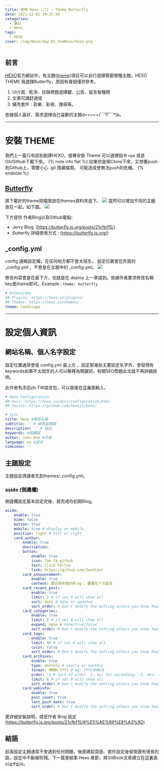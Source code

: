 ```yaml
---
title: 使用 Hexo (二) - Theme Butterfly  
date: 2021-12-02 10:25:50
categories:
  - 筆記
  - Hexo
tags: 
  - HEXO
cover: /img/Hexo/day_02_UseHexo/hexo.png
---
```


## 前言
[HEXO](https://hexo.io/themes/)官方網站中，有主題([theme](https://hexo.io/themes/))項目可以自行選擇需要哪種主題。HEXO THEME 我選擇Butterfly，原因有幾個僅供參考。
  1. UI介面 : 乾淨、目錄標題選擇鍵、公告、留言板種類
  2. 文章可讀舒適度
  3. 擴充套件 : 音樂、影視、搜尋等。
  
依據個人喜好、需求選擇自己喜歡的主題d=====(￣▽￣*)b。

---
# 安裝 THEME
我們上一篇只有談到創建HEXO，接著安裝 Theme 可以選擇指令 ```npm``` 或是Git/Github下載下來。
{% note info flat %}
  如果你是用Clone下來，又想要push 到Github上，需要小心 .git 隱藏檔案。
  可能造成會無法push的危機。
{% endnote %}
## [Butterfly](https://github.com/jerryc127/hexo-theme-butterfly)
將下載好的theme把檔案放在themes資料夾底下。
![](/img/Hexo/day_02_UseHexo/img-01.png)
當然可以增加不同的主題放在一起，如下圖。
![](/img/Hexo/day_02_UseHexo/img-02.png)

下方提供 作者Blog以及Github載點: 
- Jerry Blog: (https://butterfly.js.org/posts/21cfbf15/)
- Butterfly 詳細使用方式 : (https://butterfly.js.org/)

## _config.yml 
config 通稱設定檔，在任何地方都不會太陌生。
設定位置會在外面的 _config.yml ，不會是在主題中的 _config.yml。
![](/img/Hexo/day_02_UseHexo/img-02.png)

修改內容會是在最下方，也就是在 deploy 上一章提到。依據作者要求修改名稱key進theme即可。Example : ```theme: butterfly``` 

``` yml
# Extensions
## Plugins: https://hexo.io/plugins/
## Themes: https://hexo.io/themes/
theme: landscape

```
---
# 設定個人資訊
## 網站名稱、個人名字設定
設定位置通常會是 config.yml 最上方 ，設定那幾些主要設定名字外，會發現有keywords如果不太陌生的人可以解釋為關鍵詞，有關SEO問題此文就不再詳細說明。

此作者有添加zh-TW語言包，可以直接在這裏面輸入。
```yml
# Hexo Configuration
## Docs: https://hexo.io/docs/configuration.html
## Source: https://github.com/hexojs/hexo/

# Site
title: Hexo #網頁名稱
subtitle: '' # 網頁副標題
description: '' # 描述
keywords: #關鍵詞
author: John Doe #作者
language: en #語言
timezone: '' 
```

## 主題設定
主題設定請讀者先到themes/_config.yml。
###  aside (側邊欄)
側邊欄設定基本設定完後，就完成你初期Blog。

```yml
aside:
	enable: true
 	hide: false
 	button: true
 	mobile: true # display on mobile
 	position: right # left or right
 	card_author:
 		enable: true
 		description:
 		button:
 			enable: true
 			icon: fab fa-github
 			text: Click Follow
 			link: https://github.com/JontCont
 		card_announcement:
 			enable: true
			content: 歡迎來到我的Blog ，盡量在下方留言
		card_recent_post:
 			enable: true
 			limit: 5 # if set 0 will show all
 			sort: date # date or updated
 			sort_order: # Don't modify the setting unless you know how it works
 		card_categories:
 			enable: true
 			limit: 8 # if set 0 will show all
 			expand: none # none/true/false
 			sort_order: # Don't modify the setting unless you know how it works
 		card_tags:
 			enable: true
 			limit: 40 # if set 0 will show all
 			color: false
 			sort_order: # Don't modify the setting unless you know how it works
 		card_archives:
 			enable: true
 			type: monthly # yearly or monthly
 			format: MMMM YYYY # eg: YYYY年MM月
 			order: -1 # Sort of order. 1, asc for ascending; -1, desc for 		descending
 			limit: 6 # if set 0 will show all
 			sort_order: # Don't modify the setting unless you know how it works
 		card_webinfo:
 			enable: true
 			post_count: true
 			last_push_date: true
 			sort_order: # Don't modify the setting unless you know how it works
```

更詳細安裝說明，請至作者 Blog 設定 (https://butterfly.js.org/posts/21cfbf15/#%E5%AE%89%E8%A3%9D)

## 結語
前面設定主題通常不會遇到任何問題，後面建起頁面、套件設定後發現還有很長的路，設定中不斷被吹殘。下一篇會結束 Hexo 章節，將GitBook文章建立在這裏面o(≧∀≦)o。